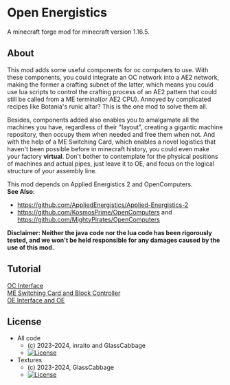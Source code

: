 # Open Energistics
A minecraft forge mod for minecraft version 1.16.5.

## About
This mod adds some useful components for oc computers to use. With these components, you could integrate an OC network into a AE2
network, making the former a crafting subnet of the latter, which means you could use lua scripts to control the crafting process
of an AE2 pattern that could still be called from a ME terminal(or AE2 CPU). Annoyed by complicated recipes like Botania's runic altar? 
This is the one mod to solve them all.

Besides, components added also enables you to amalgamate all the machines you have, regardless of their "layout", creating a
gigantic machine repository, then occupy them when needed and free them when not. And with the help of a ME Switching Card,
which enables a novel logistics that haven't been possible before in minecraft history, you could even make your factory <b>virtual</b>.
Don't bother to contemplate for the physical positions of machines and actual pipes, just leave it to OE, and focus on the logical
structure of your assembly line.

This mod depends on Applied Energistics 2 and OpenComputers.  
**See Also**:
- https://github.com/AppliedEnergistics/Applied-Energistics-2
- https://github.com/KosmosPrime/OpenComputers and https://github.com/MightyPirates/OpenComputers

<b>
Disclaimer: Neither the java code nor the lua code has been rigorously tested, and we won't be
held responsible for any damages caused by the use of this mod.
</b>

## Tutorial
[OC Interface](./tutorial/v1.0.0/tutorial.md)  
[ME Switching Card and Block Controller](./tutorial/v1.1.1/tutorial.md)  
[OE Interface and OE](./tutorial/v1.2.0/tutorial.md)  

## License
* All code
  - (c) 2023-2024, inraito and GlassCabbage  
  - [![License](https://img.shields.io/badge/License-MIT-red.svg?style=flat-square)](http://opensource.org/licenses/MIT)
* Textures
  - (c) 2023-2024, GlassCabbage
  - [![License](https://img.shields.io/badge/License-CC%20BY--NC--SA%203.0-yellow.svg?style=flat-square)](https://creativecommons.org/licenses/by-nc-sa/3.0/)
